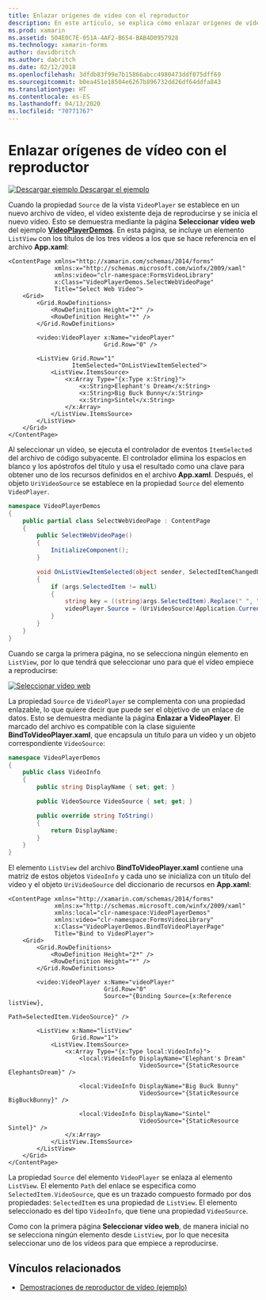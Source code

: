 ```yaml
---
title: Enlazar orígenes de vídeo con el reproductor
description: En este artículo, se explica cómo enlazar orígenes de vídeo al reproductor de vídeo con Xamarin.Forms.
ms.prod: xamarin
ms.assetid: 504E0C7E-051A-4AF2-B654-BAB4D0957928
ms.technology: xamarin-forms
author: davidbritch
ms.author: dabritch
ms.date: 02/12/2018
ms.openlocfilehash: 3dfdb83f99e7b15866abcc4980473ddf075dff69
ms.sourcegitcommit: b0ea451e18504e6267b896732dd26df64ddfa843
ms.translationtype: HT
ms.contentlocale: es-ES
ms.lasthandoff: 04/13/2020
ms.locfileid: "70771767"
---
```

# <a name="binding-video-sources-to-the-player"></a>Enlazar orígenes de vídeo con el reproductor

[![Descargar ejemplo](~/media/shared/download.png) Descargar el ejemplo](https://docs.microsoft.com/samples/xamarin/xamarin-forms-samples/customrenderers-videoplayerdemos)

Cuando la propiedad `Source` de la vista `VideoPlayer` se establece en un nuevo archivo de vídeo, el vídeo existente deja de reproducirse y se inicia el nuevo vídeo. Esto se demuestra mediante la página **Seleccionar vídeo web** del ejemplo [**VideoPlayerDemos**](https://docs.microsoft.com/samples/xamarin/xamarin-forms-samples/customrenderers-videoplayerdemos). En esta página, se incluye un elemento `ListView` con los títulos de los tres vídeos a los que se hace referencia en el archivo **App.xaml**:

```xaml
<ContentPage xmlns="http://xamarin.com/schemas/2014/forms"
             xmlns:x="http://schemas.microsoft.com/winfx/2009/xaml"
             xmlns:video="clr-namespace:FormsVideoLibrary"
             x:Class="VideoPlayerDemos.SelectWebVideoPage"
             Title="Select Web Video">
    <Grid>
        <Grid.RowDefinitions>
            <RowDefinition Height="2*" />
            <RowDefinition Height="*" />
        </Grid.RowDefinitions>

        <video:VideoPlayer x:Name="videoPlayer"
                           Grid.Row="0" />

        <ListView Grid.Row="1"
                  ItemSelected="OnListViewItemSelected">
            <ListView.ItemsSource>
                <x:Array Type="{x:Type x:String}">
                    <x:String>Elephant's Dream</x:String>
                    <x:String>Big Buck Bunny</x:String>
                    <x:String>Sintel</x:String>
                </x:Array>
            </ListView.ItemsSource>
        </ListView>
    </Grid>
</ContentPage>
```

Al seleccionar un vídeo, se ejecuta el controlador de eventos `ItemSelected` del archivo de código subyacente. El controlador elimina los espacios en blanco y los apóstrofos del título y usa el resultado como una clave para obtener uno de los recursos definidos en el archivo **App.xaml**. Después, el objeto `UriVideoSource` se establece en la propiedad `Source` del elemento `VideoPlayer`.

```csharp
namespace VideoPlayerDemos
{
    public partial class SelectWebVideoPage : ContentPage
    {
        public SelectWebVideoPage()
        {
            InitializeComponent();
        }

        void OnListViewItemSelected(object sender, SelectedItemChangedEventArgs args)
        {
            if (args.SelectedItem != null)
            {
                string key = ((string)args.SelectedItem).Replace(" ", "").Replace("'", "");
                videoPlayer.Source = (UriVideoSource)Application.Current.Resources[key];
            }
        }
    }
}
```

Cuando se carga la primera página, no se selecciona ningún elemento en `ListView`, por lo que tendrá que seleccionar uno para que el vídeo empiece a reproducirse:

[![Seleccionar vídeo web](source-bindings-images/selectwebvideo-small.png "Seleccionar vídeo web")](source-bindings-images/selectwebvideo-large.png#lightbox "Seleccionar vídeo web")

La propiedad `Source` de `VideoPlayer` se complementa con una propiedad enlazable, lo que quiere decir que puede ser el objetivo de un enlace de datos. Esto se demuestra mediante la página **Enlazar a VideoPlayer**. El marcado del archivo es compatible con la clase siguiente **BindToVideoPlayer.xaml**, que encapsula un título para un vídeo y un objeto correspondiente `VideoSource`:

```csharp
namespace VideoPlayerDemos
{
    public class VideoInfo
    {
        public string DisplayName { set; get; }

        public VideoSource VideoSource { set; get; }

        public override string ToString()
        {
            return DisplayName;
        }
    }
}
```

El elemento `ListView` del archivo **BindToVideoPlayer.xaml** contiene una matriz de estos objetos `VideoInfo` y cada uno se inicializa con un título del vídeo y el objeto `UriVideoSource` del diccionario de recursos en **App.xaml**:

```xaml
<ContentPage xmlns="http://xamarin.com/schemas/2014/forms"
             xmlns:x="http://schemas.microsoft.com/winfx/2009/xaml"
             xmlns:local="clr-namespace:VideoPlayerDemos"
             xmlns:video="clr-namespace:FormsVideoLibrary"
             x:Class="VideoPlayerDemos.BindToVideoPlayerPage"
             Title="Bind to VideoPlayer">
    <Grid>
        <Grid.RowDefinitions>
            <RowDefinition Height="2*" />
            <RowDefinition Height="*" />
        </Grid.RowDefinitions>

        <video:VideoPlayer x:Name="videoPlayer"
                           Grid.Row="0"
                           Source="{Binding Source={x:Reference listView},
                                            Path=SelectedItem.VideoSource}" />

        <ListView x:Name="listView"
                  Grid.Row="1">
            <ListView.ItemsSource>
                <x:Array Type="{x:Type local:VideoInfo}">
                    <local:VideoInfo DisplayName="Elephant's Dream"
                                     VideoSource="{StaticResource ElephantsDream}" />

                    <local:VideoInfo DisplayName="Big Buck Bunny"
                                     VideoSource="{StaticResource BigBuckBunny}" />

                    <local:VideoInfo DisplayName="Sintel"
                                     VideoSource="{StaticResource Sintel}" />
                </x:Array>
            </ListView.ItemsSource>
        </ListView>
    </Grid>
</ContentPage>
```

La propiedad `Source` del elemento `VideoPlayer` se enlaza al elemento `ListView`. El elemento `Path` del enlace se especifica como `SelectedItem.VideoSource`, que es un trazado compuesto formado por dos propiedades: `SelectedItem` es una propiedad de `ListView`. El elemento seleccionado es del tipo `VideoInfo`, que tiene una propiedad `VideoSource`.

Como con la primera página **Seleccionar vídeo web**, de manera inicial no se selecciona ningún elemento desde `ListView`, por lo que necesita seleccionar uno de los vídeos para que empiece a reproducirse.

## <a name="related-links"></a>Vínculos relacionados

- [Demostraciones de reproductor de vídeo (ejemplo)](https://docs.microsoft.com/samples/xamarin/xamarin-forms-samples/customrenderers-videoplayerdemos)
